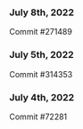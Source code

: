 ### July 8th, 2022

Commit #271489

### July 5th, 2022

Commit #314353


### July 4th, 2022

Commit #72281
